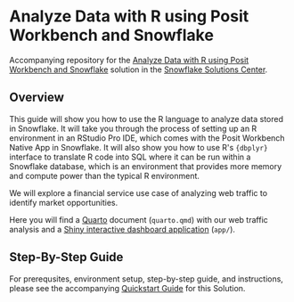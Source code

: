 # Analyze Data with R using Posit Workbench and Snowflake

Accompanying repository for the
[Analyze Data with R using Posit Workbench and Snowflake]()
solution in the
[Snowflake Solutions Center](https://developers.snowflake.com/solutions/).

## Overview

This guide will show you how to use the R language to analyze data stored in Snowflake. It will take you through the process of setting up an R environment in an RStudio Pro IDE, which comes with the Posit Workbench Native App in Snowflake. It will also show you how to use R's `{dbplyr}` interface to translate R code into SQL where it can be run within a Snowflake database, which is an environment that provides more memory and compute power than the typical R environment.

We will explore a financial service use case of analyzing web traffic to identify market opportunities.

Here you will find a
[Quarto](https://quarto.org/)
document (`quarto.qmd`) with our web traffic analysis and a
[Shiny interactive dashboard application](https://shiny.posit.co/)
(`app/`).

## Step-By-Step Guide

For prerequsites, environment setup, step-by-step guide, and instructions,
please see the accompanying
[Quickstart Guide](https://quickstarts.snowflake.com/guide/analyze_data_with_r_using_posit_workbench_and_snowflake/index.html)
for this Solution.
